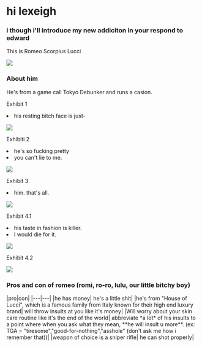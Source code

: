 <head>
    <meta charset="utf-8">
    <meta name="author" content="Patricia Siew">
    <meta name="discription" content="a page where i go feral about romeo">
</head>

<body>
    <h1>hi lexeigh</h1>
    <h3>i though i'll introduce my new addiciton in your respond to edward</h3>
    <p>This is Romeo Scorpius Lucci</p>
</body>

<head>  
    <body>
        <div class="container">
        <img src="romi.jpg">
            <h3> About him</h3>
            <p>He's from a game call Tokyo Debunker and runs a casion.</p>
        <p>Exhibit 1</p>
            <li class="highlightedlistitem">
            his resting bitch face is just-
        <p></p>
    <img src="romi2.jpg">
        </div>
    </body>
</head>

<head>
    <body>
        <div class="container">
            <p>Exhibiti 2</p>
         <li class="highlightedListItem">
                he's so fucking pretty
            <li class="highlightedlistitem">
                you can't lie to me.
                <p></p>
            <img src="romi5.jpg">
        </div>
    </body>
</head>


<head>
    <body>
        <div class="container">
        <p>Exhibit 3</p>
        <li class="highlightedlistitem">
            him. that's all.
            <p></p>
           <img src="romi8.jpg">
        </div>
    </body>
</head>

<head>
    <body>
        <div class="container">
        <p>Exhibit 4.1</p>
        <li class="highlightedlistitem">
            his taste in fashion is killer.
        </li>
        <li class="highlightedlisteditem">
            I would die for it.
        </li>
    <p></p>
        <img src="romi6.jpg">
        </div>
    </body>
</head>

<head>
    <body>
        <div class="container">
    <p>Exhibit 4.2</p>     
        <p></p>
    <img src="romi9.jpg">
        </div>
    </body>
</head>

<head>
    <body>
        <div class="container">
 <h3>Pros and con of romeo (romi, ro-ro, lulu, our little bitchy boy)</h3>
<p>
|pro|con|
|---|---|
|he has money| he's a little shit|
|he's from "House of Lucci", which is a famous family from Italy known for their high end luxury brand| will throw insults at you like it's money|
|Will worry about your skin care routine like it's the end of the world| abbreviate *a lot* of his insults to a point where when you ask what they mean, **he will insult u more**. (ex: TGA = "tiresome","good-for-nothing","asshole" (don't ask me how i remember that))|
|weapon of choice is a sniper rifle| he can shot properly|
</p>
